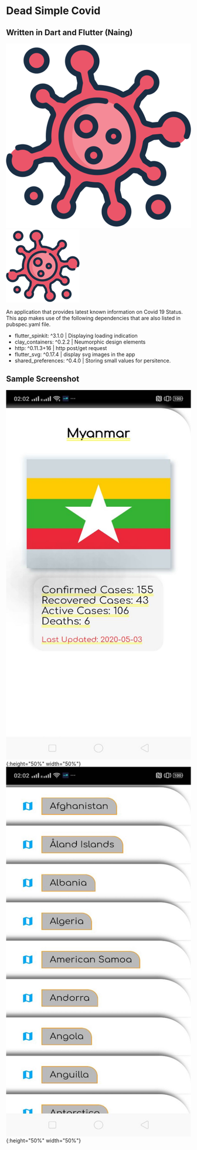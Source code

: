 # Dead Simple Covid
## Written in Dart and Flutter (Naing)

![Country Covid Details](showcase/appstore.png)
<img width="200" alt="icon" src="showcase/appstore.png">


An application that provides latest known information on Covid 19 Status.
This app makes use of the following dependencies that are also listed in pubspec.yaml file. 

* flutter_spinkit: ^3.1.0 | Displaying loading indication
* clay_containers: ^0.2.2 | Neumorphic design elements
* http: ^0.11.3+16 | http post/get request
* flutter_svg: ^0.17.4 | display svg images in the app
* shared_preferences: ^0.4.0 | Storing small values for persitence.  

## Sample Screenshot
![Country Covid Details](showcase/flag.jpg){:height="50%" width="50%"}
![Country List](showcase/list.jpg){:height="50%" width="50%"}





